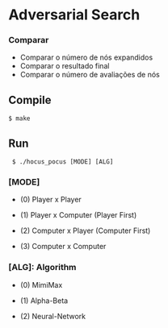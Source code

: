 # Adversarial Search

### Comparar
* Comparar o número de nós expandidos
* Comparar o resultado final
* Comparar o número de avaliações de nós

## Compile

``` $ make ```

## Run

``` $ ./hocus_pocus [MODE] [ALG]```

### [MODE]

- (0) Player x Player

- (1) Player x Computer (Player First)

- (2) Computer x Player (Computer First)

- (3) Computer x Computer

### [ALG]: Algorithm

- (0) MimiMax

- (1) Alpha-Beta

- (2) Neural-Network